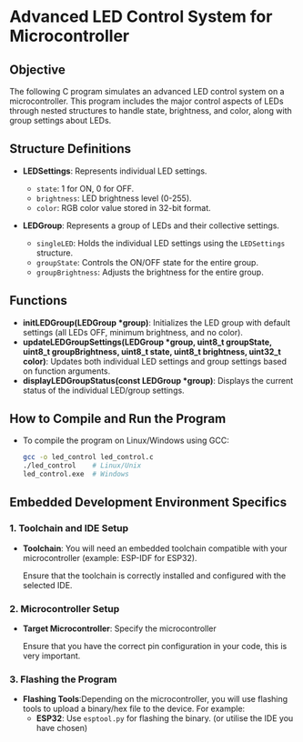 # Advanced LED Control System for Microcontroller

## Objective
The following C program simulates an advanced LED control system on a microcontroller. This program includes  the major control aspects of LEDs through nested structures to handle state, brightness, and color, along with group settings about LEDs.

## Structure Definitions

- **LEDSettings**: Represents individual LED settings.
  - `state`: 1 for ON, 0 for OFF.
  - `brightness`: LED brightness level (0-255).
  - `color`: RGB color value stored in 32-bit format.

- **LEDGroup**: Represents a group of LEDs and their collective settings.
  - `singleLED`: Holds the individual LED settings using the `LEDSettings` structure.
  - `groupState`: Controls the ON/OFF state for the entire group.
  - `groupBrightness`: Adjusts the brightness for the entire group.

## Functions
- **initLEDGroup(LEDGroup *group)**: Initializes the LED group with default settings (all LEDs OFF, minimum brightness, and no color).
- **updateLEDGroupSettings(LEDGroup *group, uint8_t groupState, uint8_t groupBrightness, uint8_t state, uint8_t brightness, uint32_t color)**: Updates both individual LED settings and group settings based on function arguments.
- **displayLEDGroupStatus(const LEDGroup *group)**: Displays the current status of the individual LED/group settings.

## How to Compile and Run the Program
- To compile the program on Linux/Windows using GCC:
  ```bash
  gcc -o led_control led_control.c
  ./led_control    # Linux/Unix
  led_control.exe  # Windows

## Embedded Development Environment Specifics

### 1. Toolchain and IDE Setup

- **Toolchain**: You will need an embedded toolchain compatible with your microcontroller (example: ESP-IDF for ESP32).

  Ensure that the toolchain is correctly installed and configured with the selected IDE.

### 2. Microcontroller Setup

- **Target Microcontroller**: Specify the microcontroller 

  
  Ensure that you have the correct pin configuration in your code, this is very  important.

### 3. Flashing the Program

- **Flashing Tools**:Depending on the microcontroller, you will use flashing tools to upload a binary/hex file to the device. For example:
  - **ESP32**: Use `esptool.py` for flashing the binary.
 (or utilise the IDE you have chosen)
